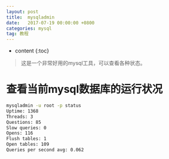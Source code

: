 ```yaml
---
layout: post
title:  mysqladmin
date:   2017-07-19 00:00:00 +0800
categories: mysql
tag: 教程
---
```


* content
{:toc}


> 这是一个非常好用的mysql工具，可以查看各种状态。

查看当前mysql数据库的运行状况
===
```bash
mysqladmin -u root -p status
Uptime: 1368  
Threads: 3  
Questions: 85  
Slow queries: 0  
Opens: 116  
Flush tables: 1  
Open tables: 109  
Queries per second avg: 0.062
```